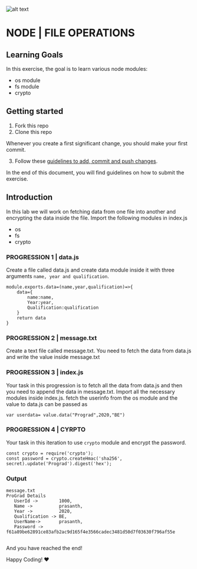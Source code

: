 ![alt text](https://github.com/prasanth132910/image/blob/main/logo.png)

# NODE | FILE OPERATIONS

## Learning Goals

In this exercise, the goal is to learn various node modules:

- os module
- fs module
- crypto

## Getting started

1. Fork this repo
2. Clone this repo

Whenever you create a first significant change, you should make your first commit.

3. Follow these [guidelines to add, commit and push changes](https://github.com/FACEPrep-ProGrad/general-guidelines-labs-project-builders.git).

In the end of this document, you will find guidelines on how to submit the exercise.

## Introduction
In this lab we will work on fetching data from one file into another and encrypting the data inside the file.
Import the following modules in index.js
- os
- fs
- crypto
### PROGRESSION 1 | data.js
Create a file called data.js and create data module inside it with three arguments `name, year and qualification`. 
```
module.exports.data=(name,year,qualification)=>{
    data={
        name:name,
        Year:year,
        Qualification:qualification
    }
    return data
}
```

### PROGRESSION 2 | message.txt
Create a text file called message.txt. You need to fetch the data from data.js and write the value inside message.txt

### PROGRESSION 3 | index.js
Your task in this progression is to fetch all the data from data.js and then you need to append the data in message.txt. Import all the necessary modules inside index.js.
fetch the userinfo from the os module and the value to data.js can be passed as
```
var userdata= value.data("Prograd",2020,"BE")
```

### PROGRESSION 4 | CYRPTO
Your task in this iteration to use `crypto` module and encrypt the password.
```
const crypto = require('crypto');
const password = crypto.createHmac('sha256', secret).update('Prograd').digest('hex');

```

### Output
```
message.txt
ProGrad Details
   UserId ->        1000,
   Name ->          prasanth,
   Year ->          2020,
   Qualification -> BE,
   UserName->       prasanth,
   Password ->      f61a89be62891ce83afb2ac9d165f4e3566cadec3481d50d7f03630f796af55e
   
```

And you have reached the end!

Happy Coding! :heart:
